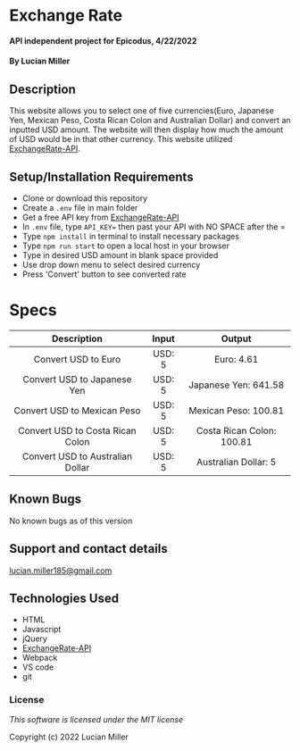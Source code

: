# Exchange Rate

#### API independent project for Epicodus, 4/22/2022

#### By Lucian Miller

## Description

This website allows you to select one of five currencies(Euro, Japanese Yen, Mexican Peso, Costa Rican Colon and Australian Dollar) and convert an inputted USD amount. The website will then display how much the amount of USD would be in that other currency. This website utilized [ExchangeRate-API](https://www.exchangerate-api.com/).

## Setup/Installation Requirements

* Clone or download this repository
* Create a `.env` file in main folder
* Get a free API key from [ExchangeRate-API](https://www.exchangerate-api.com/)
* In `.env` file, type `API_KEY=` then past your API with NO SPACE after the =
* Type `npm install` in terminal to install necessary packages
* Type `npm run start` to open a local host in your browser
* Type in desired USD amount in blank space provided
* Use drop down menu to select desired currency
* Press 'Convert' button to see converted rate

# Specs

|Description|Input|Output
|:--:|:--:|:--:|
|Convert USD to Euro| USD: 5| Euro: 4.61|
|Convert USD to Japanese Yen| USD: 5| Japanese Yen: 641.58|
|Convert USD to Mexican Peso| USD: 5| Mexican Peso: 100.81|
|Convert USD to Costa Rican Colon| USD: 5| Costa Rican Colon: 100.81|
|Convert USD to Australian Dollar| USD: 5| Australian Dollar: 5|

## Known Bugs

No known bugs as of this version

## Support and contact details

lucian.miller185@gmail.com

## Technologies Used

* HTML
* Javascript
* jQuery
* [ExchangeRate-API](https://www.exchangerate-api.com/)
* Webpack
* VS code
* git

### License

*This software is licensed under the MIT license*

Copyright (c) 2022 Lucian Miller
